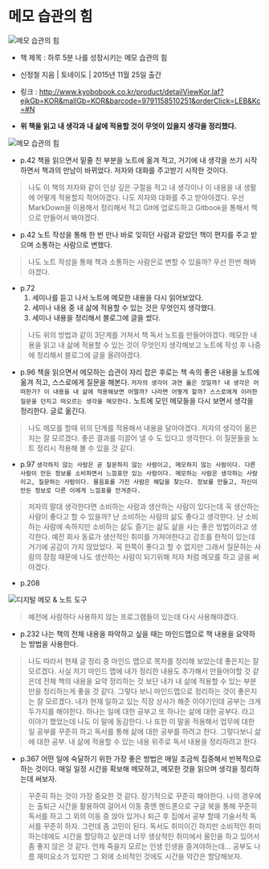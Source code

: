 메모 습관의 힘
==============

![메모 습관의 힘](http://image.kyobobook.co.kr/images/book/xlarge/251/x9791158510251.jpg)

-	책 제목 : 하루 5분 나를 성장시키는 메모 습관의 힘
-	신정철 지음 | 토네이도 | 2015년 11월 25일 출간
-	링크 : http://www.kyobobook.co.kr/product/detailViewKor.laf?ejkGb=KOR&mallGb=KOR&barcode=9791158510251&orderClick=LEB&Kc=#N

-	**위 책을 읽고 내 생각과 내 삶에 적용할 것이 무엇이 있을지 생각을 정리했다.**

![메모 습관의 힘](http://drive.google.com/uc?export=view&id=0ByLqiEM75qEzald0TW9jN0lvU0E4bDVKNjhPYkZTaTdzMkxF)

-	p.42 책을 읽으면서 밑줄 친 부분을 노트에 옮겨 적고, 거기에 내 생각을 쓰기 시작하면서 책과의 만남이 바뀌었다. 저자와 대화를 주고받기 시작한 것이다.

> 나도 이 책의 저자와 같이 인상 깊은 구절을 적고 내 생각이나 이 내용을 내 생활에 어떻게 적용할지 적어야겠다. 나도 저자와 대화를 주고 받아야겠다. 우선 MarkDown을 이용해서 정리해서 적고 Git에 업로드하고 Gitbook을 통해서 책으로 만들어서 봐야겠다.

-	p.42 노트 작성을 통해 한 번 만나 바로 잊히던 사람과 같았던 책이 편지를 주고 받으며 소통하는 사람으로 변했다.

> 나도 노트 작성을 통해 책과 소통하는 사람은로 변할 수 있을까? 우선 한번 해봐야겠다.

-	p.72
	1.	세미나를 듣고 나서 노트에 메모한 내용을 다시 읽어보았다.
	2.	세미나 내용 중 내 삶에 적용할 수 있는 것은 무엇인지 생각했다.
	3.	세미나 내용을 정리해서 블로그에 글을 썼다.

> 나도 위의 방법과 같이 3단계를 거쳐서 책 독서 노트를 만들어야겠다. 메모한 내용을 읽고 내 삶에 적용할 수 있는 것이 무엇인지 생각해보고 노트에 작성 후 나중에 정리해서 블로그에 글을 올려야겠다.

-	p.96 책을 읽으면서 메모하는 습관이 자리 잡은 후로는 책 속의 좋은 내용을 노트에 옮겨 적고, 스스로에게 질문을 해본다. `저자의 생각이 과연 옮은 것일까? 내 생각은 어떠한가? 이 내용을 내 삶에 적용해보면 어떨까? 나라면 어떻게 할까? 스스로에게 이러한 질문을 던지고 떠오르는 생각을 메모한다.` 노트에 모인 메모들을 다시 보면서 생각을 정리한다. 글로 옮긴다.

> 나도 메모를 할때 위의 단계를 적용해서 내용을 달아야겠다. 저자의 생각이 옮은지는 잘 모르겠다. 좋은 결과를 이끌어 낼 수 도 있다고 생각한다. 이 질문들을 노트 정리시 적용해 볼 수 있을 것 같다.

-	p.97 `생각하지 않는 사람은 곧 질문하지 않는 사람이고, 메모하지 않는 사람이다. 다른 사람이 만든 정보를 소비하면서 느낌표만 있는 사람이다. 메모하는 사람은 생각하는 사람이고, 질문하는 사람이다. 물음표를 가진 사람은 해답을 찾는다. 정보를 만들고, 자신이 만든 정보로 다른 이에게 느낌표를 안겨준다.`

> 저자의 말대 생각한다면 소비하는 사람과 생산하는 사람이 있다는데 꼭 생산하는 사람이 좋다고 할 수 있을까? 난 소비하는 사람의 삶도 좋다고 생각한다. 난 소비하는 사람에 속하지만 소비하는 삶도 즐기는 삶도 삶을 사는 좋은 방법이라고 생각한다. 예전 회사 동료가 생산적인 취미를 가져야한다고 강조를 한적이 있는데 거기에 공감이 가지 않았었다. 꼭 한쪽이 좋다고 할 수 없지만 그래서 질문하는 사람의 장점 때문에 나도 생산하는 사람이 되기위해 저자 처럼 메모를 하고 글을 써야겠다.

-	p.208

![디지털 메모 & 노트 도구](http://drive.google.com/uc?export=view&id=0ByLqiEM75qEzNzBEZElkXy1JenM)

> 예전에 사람하다 사용하지 않는 프로그램들이 있는데 다시 사용해야겠다.

-	p.232 나는 책의 전체 내용을 파악하고 싶을 때는 마인드맵으로 책 내용을 요약하는 방법을 사용한다.

> 나도 따라서 현재 글 정리 중 마인드 맵으로 목차를 정리해 보았는데 좋은지는 잘 모르겠다. 사실 저기 마인드 맵에 내가 정리한 내용도 추가해서 만들어야할 것 같은데 전체 책의 내용을 요약 정리하는 것 보단 내가 내 삶에 적용할 수 있는 부분만을 정리하는게 좋을 것 같다. 그렇다 보니 마인드맵으로 정리하는 것이 좋은지는 잘 모르겠다. 내가 현재 일하고 있는 직장 상사가 해준 이야기인데 공부는 크게 두가지를 해야한다. 하나는 일에 대한 공부고 또 하나는 삶에 대한 공부다. 라고 이야기 했었는데 나도 이 말에 동감한다. 나 또한 이 말을 적용해서 업무에 대한 일 공부를 꾸준히 하고 독서를 통해 삶에 대한 공부를 하려고 한다. 그렇다보니 삶에 대한 공부. 내 삶에 적용할 수 있는 내용 위주로 독서 내용을 정리하려고 한다.

-	p.367 어떤 일에 숙달하기 위한 가장 좋은 방법은 매일 조금씩 집중해서 반복적으로 하는 것이다. 매일 일정 시간을 확보해 메모하고, 메모한 것을 읽으며 생각을 정리하는데 써보자.

> 꾸준히 하는 것이 가장 중요한 것 같다. 장기적으로 꾸준히 해야한다. 나의 경우에는 출퇴근 시간을 활용하여 걸어서 이동 중엔 핸드폰으로 구글 북을 통해 꾸준히 독서를 하고 그 외의 이동 중 앉아 있거나 퇴근 후 집에서 공부 할때 기술서적 독서를 꾸준히 하자. 그런데 좀 고민이 된다. 독서도 취미이긴 하지만 소비적인 취미 하는데에도 시간을 할당하고 싶은데 너무 생상적인 취미에서 올인을 하고 있어서 좀 좋지 않은 것 같다. 언제 죽을지 모르는 인생 인생을 즐겨야하는데... 공부도 나름 재미요소가 있지만 그 외에 소비적인 것에도 시간을 약간은 할당해보자.
